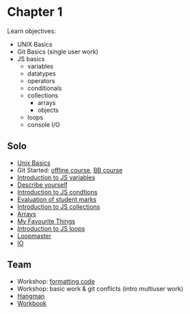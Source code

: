 # Chapter 1
Learn objectives:
* UNIX Basics
* Git Basics (single user work)
* JS basics
    * variables
    * datatypes
    * operators
    * conditionals
    * collections
        * arrays
        * objects
    * loops
    * console I/O

## Solo
* [Unix Basics](https://linuxsurvival.com/)
* Git Started: [offline course](https://journey.code.cool/v2/learn/courses/952/modules/7552/units/6/SOLO/15698), [BB course](https://journey.code.cool/v2/learn/courses/2102/modules/7552/units/6/SOLO/15698)
* [Introduction to JS variables](./IntroductionToJSVar/)
* [Describe yourself](./DescribeYourself/)
* [Introduction to JS condtions](./IntroductionToJSCond/)
* [Evaluation of student marks](./EvaluateStudentsMarks/)
* [Introduction to JS collections](./IntroductionToJSColl/)
* [Arrays](./Arrays/)
* [My Favourite Things](./MyFavoriteThings/)
* [Introduction to JS loops](./IntroductionToJSLoops/)
* [Loopmaster](./LoopMaster/)
* [IO](./IO/)

## Team
* Workshop: [formatting code](./workshopFormattingCode.md)
* Workshop: basic work & git conflicts (intro multiuser work)
* [Hangman](./TW_HANGMAN/)
* [Workbook](./TW_WORKBOOK)
